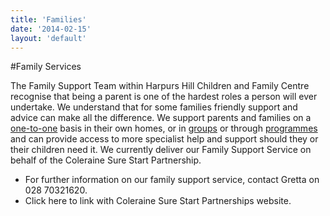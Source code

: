 ```yaml
---
title: 'Families'
date: '2014-02-15'
layout: 'default'
---
```

#Family Services

The Family Support Team within Harpurs Hill Children and Family Centre recognise  that being a parent is one of the hardest roles a person will ever undertake.  We understand that for some families friendly support and advice can make all the difference. We support parents and families on a [one-to-one](#) basis in their own homes, or in [groups](/groups) or through [programmes](#) and can provide access to more specialist help and support should they or their children need it.  We currently deliver our Family Support Service on behalf of the Coleraine Sure Start Partnership.

- For further information on our family support service, contact Gretta on 028 70321620.  
- Click here to link with Coleraine Sure Start Partnerships website.  
